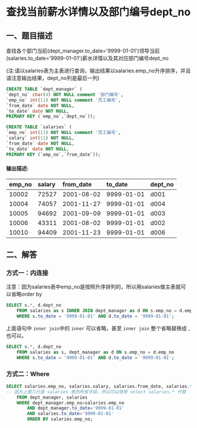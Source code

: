 # 查找当前薪水详情以及部门编号dept_no

## 一、题目描述

查找各个部门当前(dept_manager.to_date='9999-01-01')领导当前(salaries.to_date='9999-01-01')薪水详情以及其对应部门编号dept_no

(注:请以salaries表为主表进行查询，输出结果以salaries.emp_no升序排序，并且请注意输出结果，dept_no列是最后一列)

```sql
CREATE TABLE `dept_manager` (
`dept_no` char(4) NOT NULL comment '部门编号',
`emp_no` int(11) NOT NULL comment '员工编号',
`from_date` date NOT NULL,
`to_date` date NOT NULL,
PRIMARY KEY (`emp_no`,`dept_no`));

CREATE TABLE `salaries` (
`emp_no` int(11) NOT NULL comment '员工编号',
`salary` int(11) NOT NULL,
`from_date` date NOT NULL,
`to_date` date NOT NULL,
PRIMARY KEY (`emp_no`,`from_date`));
```



#### 输出描述:

| emp_no | salary | from_date  | to_date    | dept_no |
| :----- | :----- | :--------- | :--------- | :------ |
| 10002  | 72527  | 2001-08-02 | 9999-01-01 | d001    |
| 10004  | 74057  | 2001-11-27 | 9999-01-01 | d004    |
| 10005  | 94692  | 2001-09-09 | 9999-01-01 | d003    |
| 10006  | 43311  | 2001-08-02 | 9999-01-01 | d002    |
| 10010  | 94409  | 2001-11-23 | 9999-01-01 | d006    |

## 二、解答

### 方式一：内连接

注意：因为salaries表中emp_no是按照升序排列的，所以用salaries做主表就可以省略order by

```sql
SELECT s.*, d.dept_no
	FROM salaries as s INNER JOIN dept_manager as d ON s.emp_no = d.emp_no
	WHERE s.to_date = '9999-01-01' AND d.to_date = '9999-01-01';
```

上面语句中 `inner join`中的 `inner` 可以省略，甚至 `inner join` 整个省略替换成 `,`也可以。

```sql
SELECT s.*, d.dept_no
	FROM salaries as s, dept_manager as d ON s.emp_no = d.emp_no
	WHERE s.to_date = '9999-01-01' AND d.to_date = '9999-01-01';
```

### 方式二：Where

```sql
SELECT salaries.emp_no, salaries.salary, salaries.from_date, salaries.to_date,dept_manager.dept_no 
-- 因为上面几行是 salaries 表的所有字段，所以可以使用 select salaries.* 代替
	FROM dept_manager, salaries
	WHERE dept_manager.emp_no=salaries.emp_no
		AND dept_manager.to_date='9999-01-01'
		AND salaries.to_date='9999-01-01'
		ORDER BY salaries.emp_no;
```




